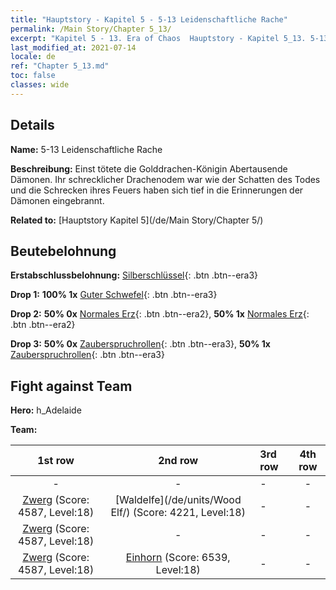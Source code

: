 ```yaml
---
title: "Hauptstory - Kapitel 5 - 5-13 Leidenschaftliche Rache"
permalink: /Main Story/Chapter 5_13/
excerpt: "Kapitel 5 - 13. Era of Chaos  Hauptstory - Kapitel 5_13. 5-13 Leidenschaftliche Rache"
last_modified_at: 2021-07-14
locale: de
ref: "Chapter 5_13.md"
toc: false
classes: wide
---
```


## Details

 **Name:** 5-13 Leidenschaftliche Rache

 **Beschreibung:** Einst tötete die Golddrachen-Königin Abertausende Dämonen. Ihr schrecklicher Drachenodem war wie der Schatten des Todes und die Schrecken ihres Feuers haben sich tief in die Erinnerungen der Dämonen eingebrannt.

 **Related to:** [Hauptstory Kapitel 5](/de/Main Story/Chapter 5/)

## Beutebelohnung

 **Erstabschlussbelohnung:** [Silberschlüssel](/ItemsDE/con_693/){: .btn .btn--era3}

 **Drop 1:** **100% 1x** [Guter Schwefel](/ItemsDE/mat_15/){: .btn .btn--era3}

 **Drop 2:** **50% 0x** [Normales Erz](/ItemsDE/mat_6/){: .btn .btn--era2}, **50% 1x** [Normales Erz](/ItemsDE/mat_6/){: .btn .btn--era2}

 **Drop 3:** **50% 0x** [Zauberspruchrollen](/ItemsDE/con_694/){: .btn .btn--era3}, **50% 1x** [Zauberspruchrollen](/ItemsDE/con_694/){: .btn .btn--era3}


## Fight against Team
 **Hero:** h_Adelaide

 **Team:**


  | 1st row | 2nd row | 3rd row | 4th row |
  |:----:|:----:|:----|:----:|
  | - | - | - | - |
  | [Zwerg](/de/units/Dwarf/) (Score: 4587, Level:18)  | [Waldelfe](/de/units/Wood Elf/) (Score: 4221, Level:18)  | - | - |
  | [Zwerg](/de/units/Dwarf/) (Score: 4587, Level:18)  | - | - | - |
  | [Zwerg](/de/units/Dwarf/) (Score: 4587, Level:18)  | [Einhorn](/de/units/Unicorn/) (Score: 6539, Level:18)  | - | - |


